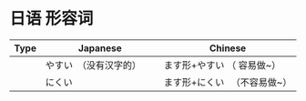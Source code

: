 # 日语 形容词

| Type   | Japanese                                                    | Chinese |
|------------|-----------------------------------------------------------|------------|
|          |    やすい　（没有汉字的）　　 |  ます形+やすい （ 容易做~）   |
|          |    にくい　　　 |  ます形+にくい 　（不容易做~）   |
